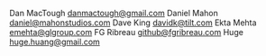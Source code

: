 Dan MacTough <danmactough@gmail.com>
Daniel Mahon <daniel@mahonstudios.com>
Dave King <davidk@tilt.com>
Ekta Mehta <emehta@glgroup.com>
FG Ribreau <github@fgribreau.com>
Huge <huge.huang@gmail.com>

